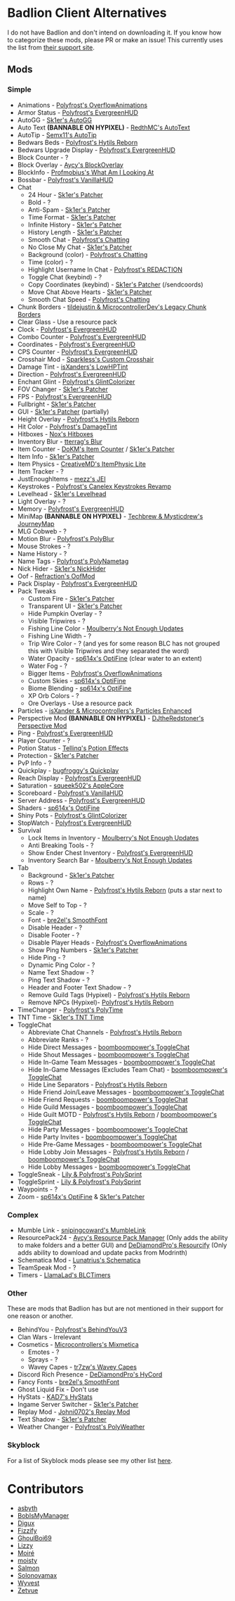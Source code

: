 # Badlion Client Alternatives

I do not have Badlion and don't intend on downloading it.
If you know how to categorize these mods, please PR or make an issue!
This currently uses the list from [their support site](https://support.badlion.net/hc/en-us/categories/360002557839-Mod-Section).

## Mods

### Simple

* Animations - [Polyfrost's OverflowAnimations](https://modrinth.com/mod/animations)
* Armor Status - [Polyfrost's EvergreenHUD](https://modrinth.com/mod/evergreenhud)
* AutoGG - [Sk1er's AutoGG](https://sk1er.club/mods/autogg)
* Auto Text **(BANNABLE ON HYPIXEL)** - [RedthMC's AutoText](https://github.com/RedthMC/AutoText/releases/latest)
* AutoTip - [Semx11's AutoTip](https://autotip.pro)
* Bedwars Beds - [Polyfrost's Hytils Reborn](https://modrinth.com/mod/hytils)
* Bedwars Upgrade Display - [Polyfrost's EvergreenHUD](https://modrinth.com/mod/evergreenhud)
* Block Counter - ?
* Block Overlay - [Aycy's BlockOverlay](https://skyclient-files.pages.dev/Block_Overlay_4.0.3.jar)
* BlockInfo - [Profmobius's What Am I Looking At](https://www.curseforge.com/minecraft/mc-mods/waila/files?version=1.8.9)
* Bossbar - [Polyfrost's VanillaHUD](https://modrinth.com/mod/vanillahud)
* Chat
    * 24 Hour - [Sk1er's Patcher](https://sk1er.club/mods/patcher)
    * Bold - ?
    * Anti-Spam - [Sk1er's Patcher](https://sk1er.club/mods/patcher)
    * Time Format - [Sk1er's Patcher](https://sk1er.club/mods/patcher)
    * Infinite History - [Sk1er's Patcher](https://sk1er.club/mods/patcher)
    * History Length - [Sk1er's Patcher](https://sk1er.club/mods/patcher)
    * Smooth Chat - [Polyfrost's Chatting](https://modrinth.com/mod/chatting)
    * No Close My Chat - [Sk1er's Patcher](https://sk1er.club/mods/patcher)
    * Background (color) - [Polyfrost's Chatting](https://modrinth.com/mod/chatting)
    * Time (color) - ?
    * Highlight Username In Chat - [Polyfrost's REDACTION](https://modrinth.com/mod/redaction)
    * Toggle Chat (keybind) - ?
    * Copy Coordinates (keybind) - [Sk1er's Patcher](https://sk1er.club/mods/patcher) (/sendcoords)
    * Move Chat Above Hearts - [Sk1er's Patcher](https://sk1er.club/mods/patcher)
    * Smooth Chat Speed - [Polyfrost's Chatting](https://modrinth.com/mod/chatting)
* Chunk Borders - [tildejustin & MicrocontrollerDev's Legacy Chunk Borders](https://modrinth.com/mod/legacy-chunk-borders-forge)
* Clear Glass - Use a resource pack
* Clock - [Polyfrost's EvergreenHUD](https://modrinth.com/mod/evergreenhud)
* Combo Counter - [Polyfrost's EvergreenHUD](https://modrinth.com/mod/evergreenhud)
* Coordinates - [Polyfrost's EvergreenHUD](https://modrinth.com/mod/evergreenhud)
* CPS Counter - [Polyfrost's EvergreenHUD](https://modrinth.com/mod/evergreenhud)
* Crosshair Mod - [Sparkless's Custom Crosshair](https://modrinth.com/mod/custom-crosshair-mod)
* Damage Tint - [isXanders's LowHPTint](https://short.isxander.dev/lowhptint)
* Direction - [Polyfrost's EvergreenHUD](https://modrinth.com/mod/evergreenhud)
* Enchant Glint - [Polyfrost's GlintColorizer](https://modrinth.com/mod/glintcolorizer)
* FOV Changer - [Sk1er's Patcher](https://sk1er.club/mods/patcher)
* FPS - [Polyfrost's EvergreenHUD](https://modrinth.com/mod/evergreenhud)
* Fullbright - [Sk1er's Patcher](https://sk1er.club/mods/patcher)
* GUI - [Sk1er's Patcher](https://sk1er.club/mods/patcher) (partially)
* Height Overlay - [Polyfrost's Hytils Reborn](https://modrinth.com/mod/hytils)
* Hit Color - [Polyfrost's DamageTint](https://modrinth.com/mod/damagetint)
* Hitboxes - [Nox's Hitboxes](https://cdn.discordapp.com/attachments/1009757412921708604/1133170184337764372/hitboxes-1.8.9-forge-1.0.0.jar)
* Inventory Blur - [tterrag's Blur](https://www.curseforge.com/minecraft/mc-mods/blur/files?version=1.8.9)
* Item Counter - [DoKM's Item Counter](https://hypixel.net/threads/1-8-9-item-counter-mod.3683685/) / [Sk1er's Patcher](https://sk1er.club/mods/patcher)
* Item Info - [Sk1er's Patcher](https://sk1er.club/mods/patcher)
* Item Physics - [CreativeMD's ItemPhysic Lite](https://www.curseforge.com/minecraft/mc-mods/itemphysic-lite/files?version=1.8.9)
* Item Tracker - ?
* JustEnoughItems - [mezz's JEI](https://www.curseforge.com/minecraft/mc-mods/jei/files?version=1.8.9)
* Keystrokes - [Polyfrost's Canelex Keystrokes Revamp](https://modrinth.com/mod/keystrokes)
* Levelhead - [Sk1er's Levelhead](https://sk1er.club/mods/level_head)
* Light Overlay - ?
* Memory - [Polyfrost's EvergreenHUD](https://modrinth.com/mod/evergreenhud)
* MiniMap **(BANNABLE ON HYPIXEL)** - [Techbrew & Mysticdrew's JourneyMap](https://www.curseforge.com/minecraft/mc-mods/journeymap/files?version=1.8.9)
* MLG Cobweb - ?
* Motion Blur - [Polyfrost's PolyBlur](https://modrinth.com/mod/polyblur)
* Mouse Strokes - ?
* Name History - ?
* Name Tags - [Polyfrost's PolyNametag](https://modrinth.com/mod/polynametag)
* Nick Hider - [Sk1er's NickHider](https://www.sk1er.club/mods/nick_hider)
* Oof - [Refraction's OofMod](https://sk1er.club/mods/refractionoof)
* Pack Display - [Polyfrost's EvergreenHUD](https://modrinth.com/mod/evergreenhud)
* Pack Tweaks
    * Custom Fire - [Sk1er's Patcher](https://sk1er.club/mods/patcher)
    * Transparent UI - [Sk1er's Patcher](https://sk1er.club/mods/patcher)
    * Hide Pumpkin Overlay - ?
    * Visible Tripwires - ?
    * Fishing Line Color - [Moulberry's Not Enough Updates](https://modrinth.com/mod/notenoughupdates)
    * Fishing Line Width - ?
    * Trip Wire Color - ? (and yes for some reason BLC has not grouped this with Visible Tripwires and they separated the word)
    * Water Opacity - [sp614x's OptiFine](https://optifine.net/download?f=preview_OptiFine_1.8.9_HD_U_M6_pre2.jar) (clear water to an extent)
    * Water Fog - ?
    * Bigger Items - [Polyfrost's OverflowAnimations](https://modrinth.com/mod/animations)
    * Custom Skies - [sp614x's OptiFine](https://optifine.net/download?f=preview_OptiFine_1.8.9_HD_U_M6_pre2.jar)
    * Biome Blending - [sp614x's OptiFine](https://optifine.net/download?f=preview_OptiFine_1.8.9_HD_U_M6_pre2.jar)
    * XP Orb Colors - ?
    * Ore Overlays - Use a resource pack
* Particles - [isXander & Microcontrollers's Particles Enhanced](https://github.com/MicrocontrollersDev/ParticlesEnhanced/releases/latest)
* Perspective Mod **(BANNABLE ON HYPIXEL)** - [DJtheRedstoner's Perspective Mod](https://github.com/DJtheRedstoner/PerspectiveModv4/releases/latest)
* Ping - [Polyfrost's EvergreenHUD](https://modrinth.com/mod/evergreenhud)
* Player Counter - ?
* Potion Status - [Tellinq's Potion Effects](https://github.com/Tellinq/Potion-Effects/releases/latest)
* Protection - [Sk1er's Patcher](https://sk1er.club/mods/patcher)
* PvP Info - ?
* Quickplay - [bugfroggy's Quickplay](https://github.com/QuickplayMod/quickplay/releases/latest)
* Reach Display - [Polyfrost's EvergreenHUD](https://modrinth.com/mod/evergreenhud)
* Saturation - [squeek502's AppleCore](https://www.curseforge.com/minecraft/mc-mods/applecore/files?version=1.8.9)
* Scoreboard - [Polyfrost's VanillaHUD](https://modrinth.com/mod/vanillahud)
* Server Address - [Polyfrost's EvergreenHUD](https://modrinth.com/mod/evergreenhud)
* Shaders - [sp614x's OptiFine](https://optifine.net/download?f=preview_OptiFine_1.8.9_HD_U_M6_pre2.jar)
* Shiny Pots - [Polyfrost's GlintColorizer](https://modrinth.com/mod/glintcolorizer)
* StopWatch - [Polyfrost's EvergreenHUD](https://modrinth.com/mod/evergreenhud)
* Survival
    * Lock Items in Inventory - [Moulberry's Not Enough Updates](https://modrinth.com/mod/notenoughupdates)
    * Anti Breaking Tools - ?
    * Show Ender Chest Inventory - [Polyfrost's EvergreenHUD](https://modrinth.com/mod/evergreenhud)
    * Inventory Search Bar - [Moulberry's Not Enough Updates](https://modrinth.com/mod/notenoughupdates)
* Tab
    * Background - [Sk1er's Patcher](https://sk1er.club/mods/patcher)
    * Rows - ?
    * Highlight Own Name - [Polyfrost's Hytils Reborn](https://modrinth.com/mod/hytils) (puts a star next to name)
    * Move Self to Top - ?
    * Scale - ?
    * Font - [bre2el's SmoothFont](https://www.curseforge.com/minecraft/mc-mods/smooth-font/files?version=1.8.9)
    * Disable Header - ?
    * Disable Footer - ?
    * Disable Player Heads - [Polyfrost's OverflowAnimations](https://modrinth.com/mod/animations)
    * Show Ping Numbers - [Sk1er's Patcher](https://sk1er.club/mods/patcher)
    * Hide Ping - ?
    * Dynamic Ping Color - ?
    * Name Text Shadow - ?
    * Ping Text Shadow - ?
    * Header and Footer Text Shadow - ?
    * Remove Guild Tags (Hypixel) - [Polyfrost's Hytils Reborn](https://modrinth.com/mod/hytils)
    * Remove NPCs (Hypixel)- [Polyfrost's Hytils Reborn](https://modrinth.com/mod/hytils)
* TimeChanger - [Polyfrost's PolyTime](https://modrinth.com/mod/polytime)
* TNT Time - [Sk1er's TNT Time](https://sk1er.club/mods/tnttime)
* ToggleChat
    * Abbreviate Chat Channels - [Polyfrost's Hytils Reborn](https://modrinth.com/mod/hytils)
    * Abbreviate Ranks - ?
    * Hide Direct Messages - [boomboompower's ToggleChat](https://github.com/boomboompower/ToggleChat/releases/latest)
    * Hide Shout Messages - [boomboompower's ToggleChat](https://github.com/boomboompower/ToggleChat/releases/latest)
    * Hide In-Game Team Messages - [boomboompower's ToggleChat](https://github.com/boomboompower/ToggleChat/releases/latest)
    * Hide In-Game Messages (Excludes Team Chat) - [boomboompower's ToggleChat](https://github.com/boomboompower/ToggleChat/releases/latest)
    * Hide Line Separators - [Polyfrost's Hytils Reborn](https://modrinth.com/mod/hytils)
    * Hide Friend Join/Leave Messages - [boomboompower's ToggleChat](https://github.com/boomboompower/ToggleChat/releases/latest)
    * Hide Friend Requests - [boomboompower's ToggleChat](https://github.com/boomboompower/ToggleChat/releases/latest)
    * Hide Guild Messages - [boomboompower's ToggleChat](https://github.com/boomboompower/ToggleChat/releases/latest)
    * Hide Guilt MOTD - [Polyfrost's Hytils Reborn](https://modrinth.com/mod/hytils) / [boomboompower's ToggleChat](https://github.com/boomboompower/ToggleChat/releases/latest)
    * Hide Party Messages - [boomboompower's ToggleChat](https://github.com/boomboompower/ToggleChat/releases/latest)
    * Hide Party Invites - [boomboompower's ToggleChat](https://github.com/boomboompower/ToggleChat/releases/latest)
    * Hide Pre-Game Messages - [boomboompower's ToggleChat](https://github.com/boomboompower/ToggleChat/releases/latest)
    * Hide Lobby Join Messages - [Polyfrost's Hytils Reborn](https://modrinth.com/mod/hytils) / [boomboompower's ToggleChat](https://github.com/boomboompower/ToggleChat/releases/latest)
    * Hide Lobby Messages - [boomboompower's ToggleChat](https://github.com/boomboompower/ToggleChat/releases/latest)
* ToggleSneak - [Lily & Polyfrost's PolySprint](https://modrinth.com/mod/polysprint)
* ToggleSprint - [Lily & Polyfrost's PolySprint](https://modrinth.com/mod/polysprint)
* Waypoints - ?
* Zoom - [sp614x's OptiFine](https://optifine.net/download?f=preview_OptiFine_1.8.9_HD_U_M6_pre2.jar) & [Sk1er's Patcher](https://sk1er.club/mods/patcher)

### Complex

* Mumble Link - [snipingcoward's MumbleLink](https://www.curseforge.com/minecraft/mc-mods/mumblelink/files/2327154/files?version=1.8.9)
* ResourcePack24 - [Aycy's Resource Pack Manager](https://skyclient-files.pages.dev/Resource_Pack_Manager_1.2.jar) (Only adds the ability to make folders and a better GUI) and [DeDiamondPro's Resourcify](https://modrinth.com/mod/resourcify) (Only adds ability to download and update packs from Modrinth)
* Schematica Mod - [Lunatrius's Schematica](https://www.curseforge.com/minecraft/mc-mods/schematica/files/2279147/files?version=1.8.9)
* TeamSpeak Mod - ?
* Timers - [LlamaLad's BLCTimers](https://github.com/LlamaLad7/blctimers/releases/latest)

### Other

These are mods that Badlion has but are not mentioned in their support for one reason or another.

* BehindYou - [Polyfrost's BehindYouV3](https://modrinth.com/mod/behindyou)
* Clan Wars - Irrelevant
* Cosmetics - [Microcontrollers's Mixmetica](https://modrinth.com/mod/mixmetica)
    * Emotes - ?
    * Sprays - ?
    * Wavey Capes - [tr7zw's Wavey Capes](https://modrinth.com/mod/wavey-capes)
* Discord Rich Presence - [DeDiamondPro's HyCord](https://github.com/DeDiamondPro/HyCord/releases/latest)
* Fancy Fonts - [bre2el's SmoothFont](https://www.curseforge.com/minecraft/mc-mods/smooth-font/files?version=1.8.9)
* Ghost Liquid Fix - Don't use
* HyStats - [KAD7's HyStats](https://cdn.discordapp.com/attachments/1009757412921708604/1134269972877676574/HyStats-v4.0_1.8.9.jar)
* Ingame Server Switcher - [Sk1er's Patcher](https://sk1er.club/mods/patcher)
* Replay Mod - [Johni0702's Replay Mod](https://modrinth.com/mod/replaymod)
* Text Shadow - [Sk1er's Patcher](https://sk1er.club/mods/patcher)
* Weather Changer - [Polyfrost's PolyWeather](https://modrinth.com/mod/polyweather)

### Skyblock

For a list of Skyblock mods please see my other list [here](https://alternatives.microcontrollers.dev/1.8.9/modlist/#skyblock).

# Contributors

* [asbyth](https://github.com/asbyth)
* [BobIsMyManager](https://github.com/BobIsMyManager)
* [Digux](https://github.com/Diguhxe)
* [Fizzify](https://github.com/Fizzify)
* [GhoulBoi69](https://github.com/GhoulBoii)
* [Lizzy](https://github.com/LizzyMaybeDev)
* [Moiré](https://github.com/moire9)
* [moisty](https://github.com/Mqisty)
* [Salmon](https://github.com/Scherso)
* [Solonovamax](https://github.com/solonovamax)
* [Wyvest](https://github.com/Wyvest)
* [Zetvue](https://zetvue.github.io/)
